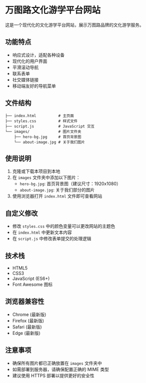 # 万图路文化游学平台网站

这是一个现代化的文化游学平台网站，展示万图路品牌的文化游学服务。

## 功能特点

- 响应式设计，适配各种设备
- 现代化的用户界面
- 平滑滚动导航
- 联系表单
- 社交媒体链接
- 移动端友好的导航菜单

## 文件结构

```
├── index.html          # 主页面
├── styles.css          # 样式文件
├── script.js           # JavaScript 交互
└── images/             # 图片文件夹
    ├── hero-bg.jpg     # 首页背景图
    └── about-image.jpg # 关于我们图片
```

## 使用说明

1. 克隆或下载本项目到本地
2. 在 `images` 文件夹中添加以下图片：
   - `hero-bg.jpg`: 首页背景图（建议尺寸：1920x1080）
   - `about-image.jpg`: 关于我们部分的图片
3. 使用浏览器打开 `index.html` 文件即可查看网站

## 自定义修改

- 修改 `styles.css` 中的颜色变量可以更改网站的主题色
- 在 `index.html` 中更新文本内容
- 在 `script.js` 中修改表单提交的处理逻辑

## 技术栈

- HTML5
- CSS3
- JavaScript (ES6+)
- Font Awesome 图标

## 浏览器兼容性

- Chrome (最新版)
- Firefox (最新版)
- Safari (最新版)
- Edge (最新版)

## 注意事项

- 确保所有图片都已正确放置在 `images` 文件夹中
- 如需部署到服务器，请确保配置正确的 MIME 类型
- 建议使用 HTTPS 部署以提供更好的安全性 